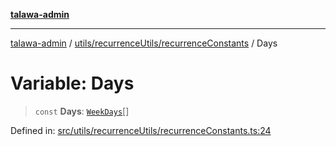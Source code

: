 [**talawa-admin**](../../../../README.md)

***

[talawa-admin](../../../../README.md) / [utils/recurrenceUtils/recurrenceConstants](../README.md) / Days

# Variable: Days

> `const` **Days**: [`WeekDays`](../../recurrenceTypes/enumerations/WeekDays.md)[]

Defined in: [src/utils/recurrenceUtils/recurrenceConstants.ts:24](https://github.com/gautam-divyanshu/talawa-admin/blob/619e831a8e34de2906df3277eb6df8b5309fb2fc/src/utils/recurrenceUtils/recurrenceConstants.ts#L24)
